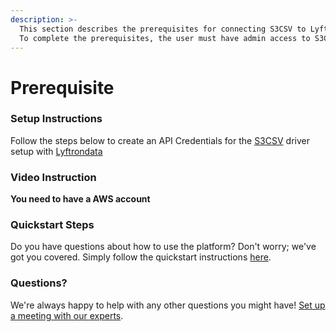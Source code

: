 ```yaml
---
description: >-
  This section describes the prerequisites for connecting S3CSV to Lyftrondata.
  To complete the prerequisites, the user must have admin access to S3CSV.
---
```


# Prerequisite

### Setup Instructions

Follow the steps below to create an API Credentials for the [S3CSV](https://lyftrondata.z13.web.core.windows.net/integration/technology-analytics/amazon-s3-csv/) driver setup with [Lyftrondata](https://www.lyftrondata.com)

### Video Instruction

**You need to have a AWS account**

### Quickstart Steps

Do you have questions about how to use the platform? Don't worry; we've got you covered. Simply follow the quickstart instructions [here](./).

### Questions? <a href="#questions" id="questions"></a>

We're always happy to help with any other questions you might have! [Set up a meeting with our experts](https://www.lyftrondata.com/book-a-meeting/).

